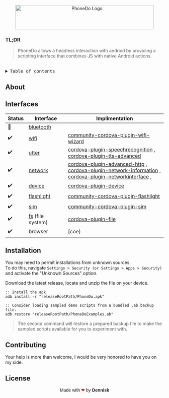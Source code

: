 <!--
> [!NOTE]  
This project is a work in progress and not yet production-level quality.  
See : https://github.com/MurageKabui?tab=projects


## PhoneDo
-->

<p align="center">
  <img src="https://github.com/MurageKabui/N8VShell/blob/main/Preview/PhoneDo1.gif?raw=true" alt="PhoneDo Logo" width="440" height="77">
 </p>

<!--<hr>-->

### TL;DR 
> PhoneDo allows a headless interaction with android by providing a scripting interface that combines JS with native Android actions.

<!--<p align="center">-->
<!--  <img src="https://github.com/MurageKabui/N8VShell/blob/main/Preview/PhoneDo_icon.png?raw=true" alt="Stack" width="128" height="103">-->
<!--</p>-->
<br>


<details>
<summary><kbd>Table of contents</kbd></summary>

#### TOC 
- [About](#Tech-Stack)
- [Introduction](#introduction)
- [Installation](#Installation)
- [Interfaces](#Interfaces)
- [License](#License)
- [Contributing](#Contributing)


####

<br/>

</details>

## About



## Interfaces

| Status| Interface  | Implimentation|
|-|------------|---------------|
|🔧 | [bluetooth](link%20here) |  |
|✔️| [wifi](https://app.gitbook.com/o/zerbp4UP4JRfrC37Dcay/s/GGEXXP1PjxGAHb7hakkp/methods/wifi) | [community-cordova-plugin-wifi-wizard](https://github.com/EYALIN/community-cordova-plugin-wifi-wizard/blob/master/src/android/wifiwizard2/WifiWizard2.java) |
|✔️| [utter](https://app.gitbook.com/o/zerbp4UP4JRfrC37Dcay/s/GGEXXP1PjxGAHb7hakkp/methods/utter) | [cordova-plugin-speechrecognition](https://github.com/pbakondy/cordova-plugin-speechrecognition/tree/master/src/android/com/pbakondy) ,<br> [cordova-plugin-tts-advanced](https://github.com/spasma/cordova-plugin-tts-advanced/blob/master/src/android/TTS.java)|
|✔️| [network](link%20here) | [cordova-plugin-advanced-http](https://github.com/silkimen/cordova-plugin-advanced-http/tree/master/src/android/com/silkimen/cordovahttp) ,<br>[cordova-plugin-network-information](linkhere) ,<br>[cordova-plugin-networkinterface](https://github.com/salbahra/cordova-plugin-networkinterface/blob/master/src/android/networkinterface.java) ,<br>|
|✔️| [device](link%20here) | [cordova-plugin-device](https://github.com/apache/cordova-plugin-device/blob/master/src/android/Device.java) |
|✔️| [flashlight](link%20here) | [community-cordova-plugin-flashlight](https://github.com/EYALIN/community-cordova-plugin-flashlight) |
|✔️| [sim](lhttps://app.gitbook.com/o/zerbp4UP4JRfrC37Dcay/s/GGEXXP1PjxGAHb7hakkp/methods/sim) | [community-cordova-plugin-sim](https://github.com/EYALIN/community-cordova-plugin-sim/blob/master/src/android/com/pbakondy/Sim.java) |
|✔️| [fs](https://github.com/apache/cordova-plugin-file/tree/master/src/android) (file system) | [cordova-plugin-file](https://github.com/apache/cordova-plugin-file/tree/master/src/android) |
|✔️|️️️browser|[coe)|

## Installation

You may need to permit installations from unknown sources.<br>To do this, navigate ``Settings > Security (or Settings > Apps > Security)`` and activate the "Unknown Sources" option. 

Download the latest release, locate and unzip the file on your device.

```batch
:: Install the apk
adb install -r "releaseRootPath/PhoneDo.apk"

:: Consider loading sampled demo scripts from a bundled .ab backup file. 
adb restore "releaseRootPath/PhoneDoExamples.ab"
```
> The second command will restore a prepared backup file to make the sampled scripts available for you to experiment with.

## Contributing
Your help is more than welcome, I would be very honored to have you on my side.

## License

<div style="text-align: center; font-family: Arial;">
  Made with <span style="color: red;">❤</span> by <strong>Dennisk</strong>
</div>
